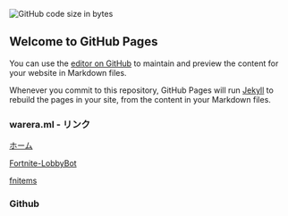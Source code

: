 ![GitHub code size in bytes](https://img.shields.io/github/languages/code-size/HRTK92/warera-links)
## Welcome to GitHub Pages

You can use the [editor on GitHub](https://github.com/HRTK92/warera-github/edit/main/docs/index.md) to maintain and preview the content for your website in Markdown files.

Whenever you commit to this repository, GitHub Pages will run [Jekyll](https://jekyllrb.com/) to rebuild the pages in your site, from the content in your Markdown files.

### warera.ml - リンク
[ホーム](https://www.warera.ml)

[Fortnite-LobbyBot](https://fnbot.warera.ml)

[fnitems](http://fnitems.warera.ml)

### Github
